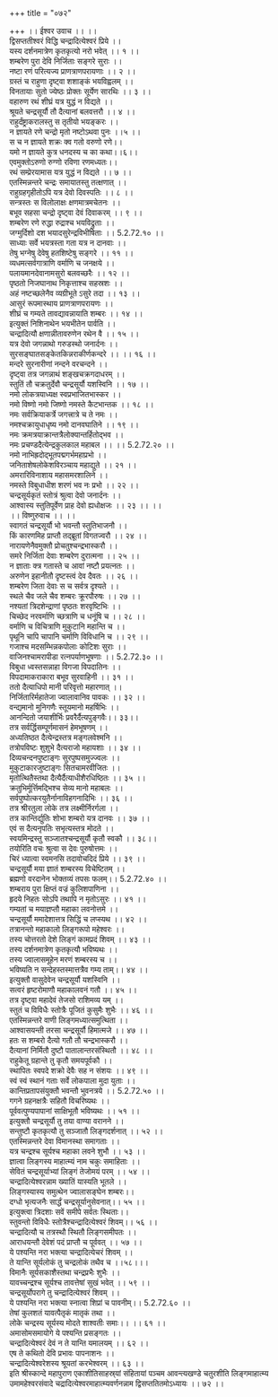 +++
title = "०७२"

+++
।। ईश्वर उवाच ।। ।।  
द्विसप्ततीश्वरं विद्धि चन्द्रादित्येश्वरं प्रिये ।।  
यस्य दर्शनमात्रेण कृतकृत्यो नरो भवेत् ।। १ ।।  
शम्बरेण पुरा देवि निर्जिताः सङ्गरे सुराः ।।  
नष्टा रणं परित्यज्य प्राणत्राणपरायणाः ।। २ ।।  
ग्रस्तं च राहुणा दृष्ट्वा शशाङ्कं भयविह्वलम् ।।  
विनतायाः सुतो ज्येष्ठः प्रोक्तः सूर्येण सारथिः ।। ३ ।।  
वहारुण रथं शीघ्रं यत्र युद्धं न विद्यते ।।  
श्रूयते चन्द्रसूर्यौ तौ दैत्यानां बलवत्तरौ ।। ४ ।।  
राहुर्दंष्ट्राकरालस्तु स तृतीयो भयङ्करः ।।  
न ज्ञायते रणे चन्द्रो मृतो नष्टोऽथवा पुनः ।।५ ।।  
 स च न ज्ञायते शक्रः क्व गतो वरुणो रणे।।  
यमो न ज्ञायते कुत्र धनदस्य च का कथा।।६।।  
एवमुक्तोऽरुणो रुग्णो रविणा रणमध्यतः।।  
रथं सम्प्रेरयामास यत्र युद्धं न विद्यते ।। ७ ।।  
एतस्मिन्नन्तरे चन्द्रः समायातस्तु तत्क्षणात् ।।  
राहुग्रहगृहीतोऽपि यत्र देवो दिवस्पतिः ।। ८ ।।  
सन्त्रस्तः स विलोलाक्षः क्षणमात्रमचेतनः ।।  
बभूव सहसा चन्द्रो दृष्ट्वा देवं दिवाकरम् ।। ९ ।।  
शम्बरेण रणे रुद्धा रुद्राश्च भयविद्रुताः ।।  
जग्मुर्दिशो दश भयादसुरेन्द्रविभीषिताः ।। 5.2.72.१० ।।  
साध्याः सर्वे भयत्रस्ता गता यत्र न दानवाः ।।  
तेषु भग्नेषु देवेषु हतशिष्टेषु सङ्गरे ।। ११ ।।  
व्यधमत्सर्वगात्राणि वर्माणि च जनक्षये ।।  
पलायमानदेवानामसुरो बलवच्छरैः ।। १२ ।।  
पृष्ठतो निजघानाथ निकृत्ताश्च सहस्रशः ।।  
अहं नष्टच्छलेनैव व्यग्रीभूते ऽसुरे तदा ।। १३ ।।  
आसुरं रूपमास्थाय प्राणत्राणपरायणः ।।  
शीघ्रं च गम्यते तावद्यावन्नायाति शम्बरः ।। १४ ।।  
इत्युक्तं निशिनाथेन भयभीतेन पार्वति ।।  
चन्द्रादित्यौ क्षणान्नीतावरुणेन रथेन वै ।। १५ ।।  
यत्र देवो जगन्नाथो गरुडस्थो जनार्दनः ।।  
सुरसङ्घातसङ्केतकिन्नराकीर्णकन्दरे ।। ।। १६ ।।  
मन्दरे सुरनारीणां नन्दने वरचन्दने ।।  
दृष्ट्वा तत्र जगन्नाथं शङ्खचक्रगदाधरम् ।।  
स्तुतिं तौ चक्रतुर्देवौ चन्द्रसूर्यौ यशस्विनि ।। १७ ।।  
नमो लोकत्रयाध्यक्ष स्वप्रभाजितभास्कर ।।  
नमो विष्णो नमो जिष्णो नमस्ते कैटभान्तक ।। १८ ।।  
नमः सर्वक्रियाकर्त्रे जगत्त्रात्रे च ते नमः ।।  
नमश्चक्रायुधाधृष्य नमो दानवघातिने ।। १९ ।।  
नमः क्रमत्रयाक्रान्तत्रैलोक्यान्तर्हितोद्भव ।।  
नमः प्रचण्डदैत्येन्द्रकुलकाल महाबल ।। ।। 5.2.72.२० ।।  
नमो नाभिह्रदोद्भूतपद्मगर्भमहाप्रभो ।।  
जनिताशेषलोकेशविरञ्चाय महाद्युते ।। २१ ।।  
अमरारिविनाशाय महासमरशालिने ।।  
नमस्ते विबुधाधीश शरणं भव नः प्रभो ।। २२ ।।  
चन्द्रसूर्यकृतं स्तोत्रं श्रुत्वा देवो जनार्दनः ।।  
आश्वास्य स्तुतिपूर्वेण प्राह देवो ह्यधोक्षजः ।। २३ ।। ।।  
।। विष्णुरुवाच ।। ।।  
स्वागतं चन्द्रसूर्यौ भो भवन्तौ स्तुतिभाजनौ ।।  
किं कारणमिह प्राप्तौ तद्ब्रूतां विगतज्वरौ ।। २४ ।।  
नारायणेनैवमुक्तौ प्रोचतुश्चन्द्रभास्करौ ।।  
समरे निर्जिता देवाः शम्बरेण दुरात्मना ।। २५ ।।  
न ज्ञाताः क्त्र गतास्ते च आवां नष्टौ प्रयत्नतः ।।  
अरुणेन इहानीतौ दृष्टस्त्वं देव दैवतः ।। २६ ।।  
शम्बरेण जिता देवाः स च सर्वत्र दृश्यते ।।  
स्थले चैव जले चैव शम्बरः क्रूरपौरुषः ।। २७ ।।  
नश्यतां त्रिदशेन्द्राणां पृष्ठतः शरवृष्टिभिः ।।  
चिच्छेद नरवर्माणि च्छत्राणि च धनूंषि च ।। २८ ।।  
वर्माणि च विचित्राणि मुकुटानि महान्ति च ।।  
पृथूनि चापि चापानि चर्माणि विविधानि च ।। २९ ।।  
गजाश्च मदसम्भिन्नकपोलाः कोटिशः सुराः ।।  
वाजिनश्चामरापीडा रत्नपर्याणभूषणाः ।। 5.2.72.३० ।।  
विबुधा ध्वस्तसन्नाहा विगजा विपदातिनः ।।  
विपदामाकराकारा बभूव सुरवाहिनी ।। ३१ ।।  
ततो दैत्याधिपो मानी परिवृत्तो महारणात् ।।  
निर्जितारिर्महातेजा ज्वालावानिव पावकः ।। ३२ ।।  
वन्द्यमानो मुनिगणैः स्तूयमानो महर्षिभिः ।।  
आनन्दितो जयाशीर्भिः प्रवरैर्दैत्यपुङ्गवैः।। ३३।।  
तत्र सर्वर्द्धिसम्पूर्णमासनं हेमभूषणम् ।।  
अध्यतिष्ठत दैत्येन्द्रस्तत्र मङ्गलवेश्मनि ।।  
तत्रोपविष्टः शुशुभे दैत्यराजो महायशाः ।। ३४ ।।  
दिव्यचन्दनपुष्टाङ्गः सुरपुष्पसमुज्ज्वलः ।।  
मुकुटाकारजुष्टाङ्गः सितचामरवीजितः ।।  
मृतोत्थितैस्तथा दैत्यैर्दैत्याधीशैरधिष्ठितः ।। ३५ ।।  
क्रतुभिर्मूर्त्तिमद्भिश्च सेव्य मानो महाबलः ।।  
सर्वपुष्पोत्करयुतैर्नानाविहगनादिभिः ।। ३६ ।।  
तत्र श्रीरतुला लोके तत्र लक्ष्मीर्निरर्गला ।।  
तत्र कान्तिर्द्युतिः शोभा शम्बरो यत्र दानवः ।। ३७ ।।  
एवं स दैत्यनृपतिः सभृत्यस्तत्र मोदते ।।  
स्वयमिन्द्रस्तु सञ्जातश्चन्द्रसूर्यौ कृतौ स्वकौ ।। ३८।।  
तयोरिति वचः श्रुत्वा स देवः पुरुषोत्तमः ।।  
चिरं ध्यात्वा स्वमनसि तदावोचदिदं प्रिये ।। ३९ ।।  
चन्द्रसूर्यौ मया ज्ञातं शम्बरस्य विचेष्टितम् ।।  
ब्रह्मणो वरदानेन भोक्तव्यं तपसः फलम्।। 5.2.72.४० ।।  
शम्बराय पुरा क्षिप्तं वज्रं कुलिशपाणिना ।।  
हृदये निहतः सोऽपि तथापि न मृतोऽसुरः ।। ४१ ।।  
गम्यतां च मयाज्ञप्तौ महाका लवनोत्तमे ।।  
चन्द्रसूर्यौ ममादेशात्तत्र सिद्धिं च लप्स्यथ ।। ४२ ।।  
तत्रानन्तो महाकालो लिङ्गरूपो महेश्वरः ।।  
तस्य चोत्तरतो देशे लिङ्गं कामप्रदं शिवम् ।। ४३ ।।  
तस्य दर्शनमात्रेण कृतकृत्यौ भविष्यथः ।।  
तस्य ज्वालासमूहेन मरणं शम्बरस्य च ।।  
भविष्यति न सन्देहस्तस्मात्तत्रैव गम्य ताम्।। ४४ ।।  
इत्युक्तौ वासुदेवेन चन्द्रसूर्यौ यशस्विनि ।।  
सत्वरं हृष्टरोमाणौ महाकालवनं गतौ ।। ४५ ।।  
तत्र दृष्ट्वा महादेवं तेजसो राशिमव्य यम् ।।  
स्तुतं च विविधैः स्तोत्रैः पूजितं कुसुमैः शुभैः ।। ४६ ।।  
एतस्मिन्नन्तरे वाणी लिङ्गमध्यात्समुत्थिता ।।  
आश्वासयन्ती तरसा चन्द्रसूर्यौ हिमात्मजे ।। ४७ ।।  
हतः स शम्बरो दैत्यो गतौ तौ चन्द्रभास्करौ ।।  
दैत्यानां निर्मितौ दुष्टौ पातालान्तरसंस्थितौ ।। ४८ ।।  
राहुकेतू ग्रहान्ते तु कृतौ समयपूर्वकौ ।।  
स्थापितः स्वपदे शक्रो देवैः सह न संशयः ।। ४९ ।।  
स्वं स्वं स्थानं गताः सर्वे लोकपाला मुदा युताः ।।  
कान्तिप्रतापसंयुक्तौ भवन्तौ भुवनत्रये ।। 5.2.72.५० ।।  
गगने ग्रहनक्षत्रैः सहितौ विचरिष्यथः ।।  
पूर्ववत्पुण्यपापानां साक्षिभूतौ भविष्यथः ।। ५१ ।।  
इत्युक्तौ चन्द्रसूर्यौ तु तया वाण्या वरानने ।।  
सन्तुष्टौ कृतकृत्यौ तु सञ्जातौ लिङ्गदर्शनात् ।। ५२ ।।  
एतस्मिन्नन्तरे देवा विमानस्था समागताः ।।  
यत्र चन्द्रश्च सूर्यश्च महाका लवने शुभौ ।। ५३ ।।  
ज्ञात्वा लिङ्गस्य माहात्म्यं नाम चकुः समाहिताः ।।  
सेवितं चन्द्रसूर्याभ्यां लिङ्गं तेजोमयं परम् ।। ५४ ।।  
चन्द्रादित्येश्वरन्नाम ख्यातिं यास्यति भूतले ।।  
लिङ्गस्यास्य समुत्थेन ज्वालासङ्घेन शम्बरः।।  
दग्धो भृत्यजनैः सार्द्धं चन्द्रसूर्यानुसेवनात्।। ५५ ।।  
इत्युक्त्वा त्रिदशाः सवें समीपे सर्वतः स्थिताः।।  
स्तुवन्तो विविधैः स्तोत्रैश्चन्द्रादित्येश्वरं शिवम्।। ५६ ।।  
चन्द्रादित्यौ च तत्रस्थौ स्थितौ लिङ्गसमीपतः ।।  
आराधयन्तौ देवेशं पदं प्राप्तौ च पूर्ववत् ।। ५७ ।।  
ये पश्यन्ति नरा भक्त्या चन्द्रादित्येचरं शिवम् ।।  
ते यान्ति सूर्यलोकं तु चन्द्रलोकं तथैव च ।।५८।।।  
विमानैः सूर्यसकाशैस्तथा चन्द्रप्रभैः शुभैः ।।  
यावच्चन्द्रश्च सूर्यश्च तावत्तेषां सुखं भवेत् ।। ५९ ।।  
चन्द्रसूर्योपरागे तु चन्द्रादित्येश्वरं शिवम् ।।  
ये पश्यन्ति नरा भक्त्या स्नात्वा शिप्रां च पावनीम्।। 5.2.72.६० ।।  
तेषां कुलशतं यावत्पैतृकं मातृकं तथा ।।  
लोके चन्द्रस्य सूर्यस्य मोदते शाश्वतीः समाः।। ।। ६१ ।।  
अमासोमसमायोगे ये पश्यन्ति प्रसङ्गतः ।।  
चन्द्रादित्येश्वरं देवं न ते यान्ति यमालयम् ।। ६२ ।।  
एष ते कथितो देवि प्रभावः पापनाशनः ।।  
चन्द्रादित्येश्वरेशस्य श्रूयतां करभेश्वरम् ।। ६३ ।।  
इति श्रीस्कान्दे महापुराण एकाशीतिसाहस्र्यां संहितायां पञ्चम आवन्त्यखण्डे चतुरशीति लिङ्गमाहात्म्य उमामहेश्वरसंवादे चद्रादित्येश्वरमाहात्म्यवर्णनन्नाम द्विसप्ततितमोऽध्यायः ।। ७२ ।।
